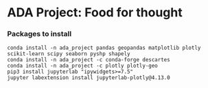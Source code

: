 # ADA Project: Food for thought

### Packages to install

```conda create --name ada_project
conda install -n ada_project pandas geopandas matplotlib plotly scikit-learn scipy seaborn pyshp shapely
conda install -n ada_project -c conda-forge descartes
conda install -n ada_project -c plotly plotly-geo
pip3 install jupyterlab "ipywidgets>=7.5"
jupyter labextension install jupyterlab-plotly@4.13.0
